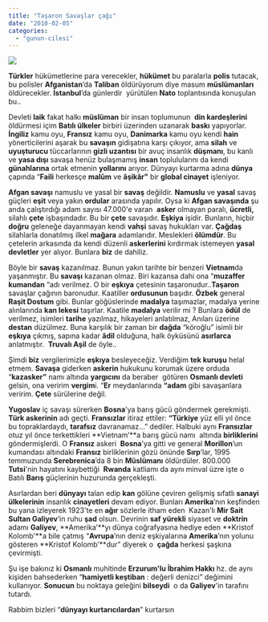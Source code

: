 ```yaml
---
title: "Taşaron Savaşlar çağı"
date: "2010-02-05"
categories: 
  - "gunun-cilesi"
---
```


**![](/uploads/image/afganistan.jpg)**

**Türkler** hükümetlerine para verecekler, **hükümet** bu paralarla **polis** tutacak, bu polisler **Afganistan**’da **Taliban** öldürüyorum diye masum **müslümanları** öldürecekler. **İstanbul**’da günlerdir  yürütülen **Nato** toplantısında konuşulan bu..

Devleti **laik** fakat halkı **müslüman** bir insan toplumunun  **din kardeşlerini** öldürmesi içim **Batılı ülkeler** birbiri üzerinden uzanarak **baskı** yapıyorlar. **İngiliz** kamu oyu, **Fransız** kamu oyu, **Danimarka** kamu oyu kendi **hain** yönerticilerini aşarak bu **savaşın** gidişatına karşı çıkıyor, ama **silah** ve **uyuşturucu** tüccarlarının **gizli uzantısı** bir avuç insanlık **düşmanı**, bu kanlı ve **yasa dışı** savaşa henüz bulaşmamış **insan** toplulularını da kendi **günahlarına** ortak etmenin **yollarını** arıyor. Dünyayı kurtarma adına **dünya** çapında “**Faili** herkesçe **malûm** ve **âşikâr"** bir **global cinayet** işleniyor.

**Afgan savaşı** namuslu ve yasal bir **savaş** değildir. **Namuslu** ve **yasal** savaş güçleri **eşit** veya yakın **ordular** arasında yapılır. Oysa ki **Afgan savaşında** şu anda çalıştırdığı adam sayısı 47.000'e varan  **asker** olmayan paralı, **ücretli,** silahlı **çete** işbaşındadır. Bu bir **çete** savaşıdır. **Eşkiya** işidir. Bunların, hiçbir **doğru** geleneğe dayanmayan kendi **vahşi** savaş hukukları var. **Çağdaş** silahlarla donatılmış ilkel **mağara** adamlarıdır. Meslekleri **ölümdür**. Bu çetelerin arkasında da kendi düzenli **askerlerini** kırdırmak istemeyen **yasal devletler** yer alıyor. Bunlara **biz** de dahiliz.

Böyle bir **savaş** kazanılmaz. Bunun yakın tarihte bir benzeri **Vietnam**da yaşanmıştır. Bu **savaşı** kazanan olmaz. Biri kazansa dahi ona “**muzaffer kumandan** “adı verilmez. O bir **eşkıya** çetesinin taşaronudur..**Taşaron** savaşlar çağının baronudur. Kaatiller **ordusunun** başıdır. **Özbek** general **Raşit Dostum** gibi. Bunlar göğüslerinde **madalya** taşımazlar, madalya yerine alınlarında **kan lekesi** taşırlar. Kaatile **madalya** verilir mi ? Bunlara **ödül** de verilmez, isimleri **tarihe** yazılmaz, hikayeleri anlatılmaz, Anıları üzerine **destan** düzülmez. Buna karşılık bir zaman bir **dağda** “köroğlu” isimli bir **eşkıya** çıkmış, sapına kadar **âdil** olduğuna, halk öyküsünü **asırlarca** anlatmıştır.  **Truvalı Aşil** de öyle..

Şimdi **biz** vergilerimizle **eşkıya** besleyeceğiz. Verdiğim **tek kuruşu** helal etmem. **Savaşa** giderken **askerin** hukukunu korumak üzere orduda “**kazasker”** namı altında **yargıcını** da beraber  götüren **Osmanlı devleti** gelsin, ona veririm **vergim**i. “**Er** meydanlarında **“adam** gibi savaşanlara veririm. **Çete** sürülerine değil.

**Yugoslav** iç savaşı sürerken **Bosna**’ya barış gücü göndermek gerekmişti. **Türk askerinin** adı geçti. **Fransızlar** itiraz ettiler: **“Türkiye** yüz elli yıl önce bu topraklardaydı, **tarafsız** davranamaz…” dediler. Halbuki aynı **Fransızlar** otuz yıl önce terkettikleri **Vietnam’**a barış gücü namı  altında **birliklerini** göndermişlerdi. O **Fransız** askeri  **Bosna**’ya gitti ve general **Morillon**’un kumandası altındaki **Fransız** birliklerinin gözü önünde **Sırp**’lar, 1995 temmuzunda **Serebrenica**’da 8 bin **Müslümanı** öldürdüler. 800.000 **Tutsi**'nin hayatını kaybettiği  **Rwanda** katliamı da aynı minval üzre işte o Batılı **Barış** güçlerinin huzurunda gerçekleşti.

Asırlardan beri **dünyayı** talan edip **kan** gölüne çeviren gelişmiş sıfatlı **sanayi ülkelerinin** insanlık **cinayetleri** devam ediyor. Bunları **Amerika**’nın keşfinden bu yana izleyerek 1923'te en **ağır** sözlerle itham eden  Kazan'lı **Mir Sait Sultan Galiyev**’in ruhu **şad** olsun. Devrinin **saf yürekli** siyaset ve **doktrin** adamı **Galiyev**, **Amerika’**yı dünya coğrafyasına hediye eden **Kristof Kolomb'**a bile çatmış “**Avrupa**’nın deniz eşkiyalarına **Amerika**’nın yolunu gösteren **Kristof Kolomb’**dur” diyerek o  **çağda** herkesi şaşkına çevirmişti.

Şu işe bakınız ki **Osmanlı** muhitinde **Erzurum'lu İbrahim Hakkı** hz. de aynı kişiden bahsederken “**hamiyetli keştiban** : değerli denizci” değimini kullanıyor. **Sonucun** bu noktaya geleğini **bilseydi**  o da **Galiyev**'in tarafını tutardı. 

Rabbim bizleri “**dünyayı kurtarıcılardan**” kurtarsın
